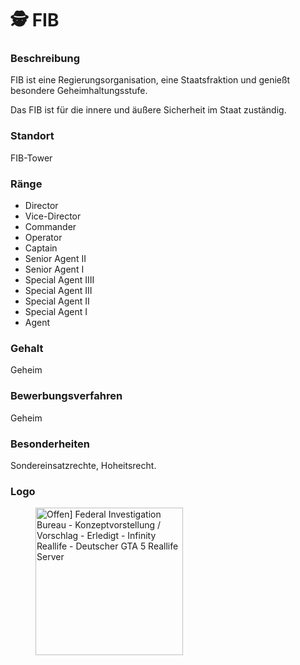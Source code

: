 # 🕵 FIB

### Beschreibung  <a href="#0-toc-title" id="0-toc-title"></a>

FIB ist eine Regierungsorganisation, eine Staatsfraktion und genießt besondere Geheimhaltungsstufe.

Das FIB ist für die innere und äußere Sicherheit im Staat zuständig.

### Standort  <a href="#1-toc-title" id="1-toc-title"></a>

FIB-Tower

### Ränge  <a href="#2-toc-title" id="2-toc-title"></a>

* Director
* Vice-Director
* Commander
* Operator
* Captain
* Senior Agent II
* Senior Agent I
* Special Agent IIII
* Special Agent III
* Special Agent II
* Special Agent I
* Agent

### Gehalt  <a href="#3-toc-title" id="3-toc-title"></a>

Geheim

### Bewerbungsverfahren  <a href="#4-toc-title" id="4-toc-title"></a>

Geheim

### Besonderheiten  <a href="#5-toc-title" id="5-toc-title"></a>

Sondereinsatzrechte, Hoheitsrecht.

### Logo  <a href="#6-toc-title" id="6-toc-title"></a>

<figure><img src="https://img2.wikia.nocookie.net/__cb20140815050523/gtawiki/images/3/3c/FIB_logoC.png" alt="Offen] Federal Investigation Bureau - Konzeptvorstellung / Vorschlag -  Erledigt - Infinity Reallife - Deutscher GTA 5 Reallife Server" height="236" width="236"><figcaption></figcaption></figure>
